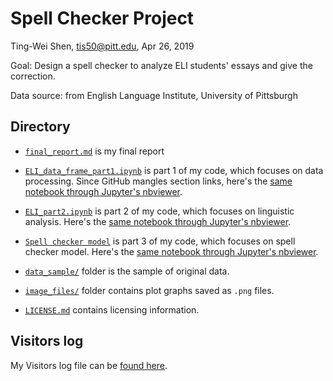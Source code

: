 # Spell Checker Project

Ting-Wei Shen, tis50@pitt.edu, Apr 26, 2019  

Goal: Design a spell checker to analyze ELI students' essays and give the correction.

Data source: from English Language Institute, University of Pittsburgh

## Directory

* [`final_report.md`](final_report.md) is my final report

* [`ELI_data_frame_part1.ipynb`](ELI_data_frame_part1.ipynb) is part 1 of my code, which focuses on data processing. Since GitHub mangles section links, here's the [same notebook through Jupyter's nbviewer](https://nbviewer.jupyter.org/github/Data-Science-for-Linguists-2019/Spell-Checker/blob/master/ELI_data_frame_part1.ipynb).

* [`ELI_part2.ipynb`](ELI_part2.ipynb) is part 2 of my code, which focuses on linguistic analysis. Here's the [same notebook through Jupyter's nbviewer](https://nbviewer.jupyter.org/github/Data-Science-for-Linguists-2019/Spell-Checker/blob/master/ELI_part2.ipynb).

* [`Spell checker model`](spell.ipynb) is part 3 of my code, which focuses on spell checker model. Here's the [same notebook through Jupyter's nbviewer](https://nbviewer.jupyter.org/github/Data-Science-for-Linguists-2019/Spell-Checker/blob/master/spell.ipynb).

* [`data_sample/`](data_sample) folder is the sample of original data.

* [`image_files/`](image_files) folder contains plot graphs saved as `.png` files.

* [`LICENSE.md`](LICENSE.md) contains licensing information.

## Visitors log
My Visitors log file can be [found here](https://github.com/Data-Science-for-Linguists-2019/Class-Plaza/blob/master/guestbooks/guestbook_tingwei.md).
